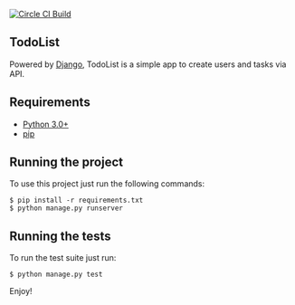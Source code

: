[![Circle CI Build][2]][1]

TodoList
-------

Powered by [Django](https://www.djangoproject.com/), TodoList is a simple app to create users and tasks via API.

Requirements
-------------------
* [Python 3.0+](https://www.python.org/downloads/)
* [pip](https://pypi.python.org/pypi/pip)

Running the project
-------------------
To use this project just run the following commands:

    $ pip install -r requirements.txt
    $ python manage.py runserver
    
Running the tests
-------------------
To run the test suite just run:

    $ python manage.py test

Enjoy!

  [1]: https://circleci.com/gh/avenet/todolist/
  [2]: https://circleci.com/gh/avenet/todolist.svg?style=shield&circle-token=:circle-token
